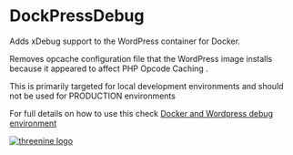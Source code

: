# DockPressDebug

Adds xDebug support to the WordPress container for Docker.

Removes  opcache configuration file that the WordPress image installs because it appeared to affect PHP Opcode Caching . 

This is primarily targeted for local development environments and should not be used for PRODUCTION environments

For full details  on how to use this check [Docker and Wordpress debug environment](https://threenine.co.uk/docker-wordpress-debug-environment/)





[![threenine logo](https://threenine.co.uk/wp-content/uploads/2016/12/threenine_footer.png)](https://threenine.co.uk/)